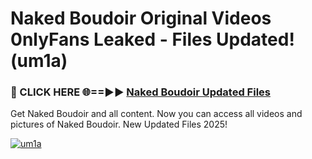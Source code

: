 # Naked Boudoir Original Videos 0nlyFans Leaked - Files Updated! (um1a)

<h3>🔴 CLICK HERE 🌐==►► <a href="https://tinyurl.com/yckcrads" rel="nofollow">Naked Boudoir Updated Files</a></h3>

Get Naked Boudoir and all content. Now you can access all videos and pictures of Naked Boudoir. New Updated Files 2025!

[![um1a](https://i.imgur.com/hpKpOFt.gif)](https://tinyurl.com/yckcrads)
